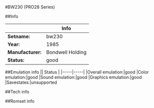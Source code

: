 #BW230 (PRO28 Series)

##Info

||Info|
|-----|-----|
|**Setname:**|bw230
|**Year:**|1985
|**Manufacturer:**|Bondwell Holding
|**Status:**|good

##Emulation info
|| Status |
|-----|-----|
|Overall emulation:|good
|Color emulation:|good
|Sound emulation:|good
|Graphics emulation:|good
|Savestates:|unsupported

##Tech info

##Romset info

<!--- START OF EDITED COMMENT DO NOT TOUCH TEXT ABOVE-->
